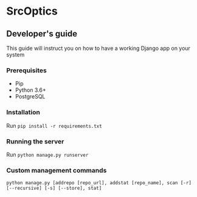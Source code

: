 # SrcOptics               
## Developer's guide
This guide will instruct you on how to have a working Django app on your system

### Prerequisites
- Pip
- Python 3.6+
- PostgreSQL

### Installation
Run `pip install -r requirements.txt`

### Running the server
Run `python manage.py runserver`

### Custom management commands
`python manage.py
    [addrepo [repo_url],
    addstat [repo_name],
    scan [-r] [--recursive] [-s] [--store],
    stat]`
